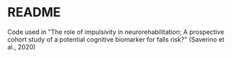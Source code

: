 # README
Code used in "The role of impulsivity in neurorehabilitation; A prospective cohort study of a potential cognitive biomarker for falls risk?" (Saverino et al., 2020)
